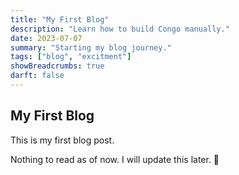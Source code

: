```yaml
---
title: "My First Blog"
description: "Learn how to build Congo manually."
date: 2023-07-07
summary: "Starting my blog journey."
tags: ["blog", "excitment"]
showBreadcrumbs: true
darft: false
---
```


## My First Blog
This is my first blog post.


Nothing to read as of now. I will update this later. 🍻
